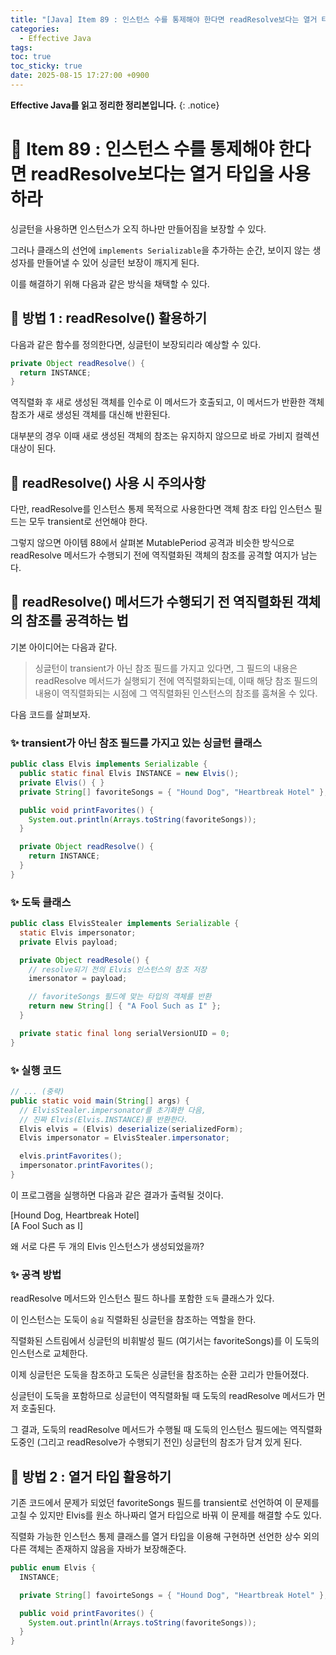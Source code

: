 ```yaml
---
title: "[Java] Item 89 : 인스턴스 수를 통제해야 한다면 readResolve보다는 열거 타입을 사용하라"
categories:
  - Effective Java
tags:
toc: true
toc_sticky: true
date: 2025-08-15 17:27:00 +0900
---
```


<strong>Effective Java를 읽고 정리한 정리본입니다.</strong>
{: .notice}

# 📌 Item 89 : 인스턴스 수를 통제해야 한다면 readResolve보다는 열거 타입을 사용하라

싱글턴을 사용하면 인스턴스가 오직 하나만 만들어짐을 보장할 수 있다.

그러나 클래스의 선언에 `implements Serializable`을 추가하는 순간, 보이지 않는 생성자를 만들어낼 수 있어 싱글턴 보장이 깨지게 된다.

이를 해결하기 위해 다음과 같은 방식을 채택할 수 있다.

## 🫧 방법 1 : readResolve() 활용하기

다음과 같은 함수를 정의한다면, 싱글턴이 보장되리라 예상할 수 있다.

```java
private Object readResolve() {
  return INSTANCE;
}
```

역직렬화 후 새로 생성된 객체를 인수로 이 메서드가 호출되고, 이 메서드가 반환한 객체 참조가 새로 생성된 객체를 대신해 반환된다.

대부분의 경우 이때 새로 생성된 객체의 참조는 유지하지 않으므로 바로 가비지 컬렉션 대상이 된다.

## 🫧 readResolve() 사용 시 주의사항

다만, readResolve를 인스턴스 통제 목적으로 사용한다면 객체 참조 타입 인스턴스 필드는 모두 transient로 선언해야 한다.

그렇지 않으면 아이템 88에서 살펴본 MutablePeriod 공격과 비슷한 방식으로 readResolve 메서드가 수행되기 전에 역직렬화된 객체의 참조를 공격할 여지가 남는다.

## 🫧 readResolve() 메서드가 수행되기 전 역직렬화된 객체의 참조를 공격하는 법

기본 아이디어는 다음과 같다.

> 싱글턴이 transient가 아닌 참조 필드를 가지고 있다면, 그 필드의 내용은 readResolve 메서드가 실행되기 전에 역직렬화되는데, 이때 해당 참조 필드의 내용이 역직렬화되는 시점에 그 역직렬화된 인스턴스의 참조를 훔쳐올 수 있다.

다음 코드를 살펴보자.


### ✨ transient가 아닌 참조 필드를 가지고 있는 싱글턴 클래스

```java
public class Elvis implements Serializable {
  public static final Elvis INSTANCE = new Elvis();
  private Elvis() { }
  private String[] favoriteSongs = { "Hound Dog", "Heartbreak Hotel" };

  public void printFavorites() {
    System.out.println(Arrays.toString(favoriteSongs));
  }

  private Object readResolve() {
    return INSTANCE;
  }
}
```


### ✨ 도둑 클래스

```java
public class ElvisStealer implements Serializable {
  static Elvis impersonator;
  private Elvis payload;

  private Object readResole() {
    // resolve되기 전의 Elvis 인스턴스의 참조 저장
    imersonator = payload;

    // favoriteSongs 필드에 맞는 타입의 객체를 반환
    return new String[] { "A Fool Such as I" };
  }

  private static final long serialVersionUID = 0;
}
```

### ✨ 실행 코드
```java
// ... (중략)
public static void main(String[] args) {
  // ElvisStealer.impersonator를 초기화한 다음,
  // 진짜 Elvis(Elvis.INSTANCE)를 반환한다.
  Elvis elvis = (Elvis) deserialize(serializedForm);
  Elvis impersonator = ElvisStealer.impersonator;

  elvis.printFavorites();
  impersonator.printFavorites();
}
```

이 프로그램을 실행하면 다음과 같은 결과가 출력될 것이다.

[Hound Dog, Heartbreak Hotel]
<br/>[A Fool Such as I]

왜 서로 다른 두 개의 Elvis 인스턴스가 생성되었을까?

### ✨ 공격 방법

readResolve 메서드와 인스턴스 필드 하나를 포함한 `도둑` 클래스가 있다.

이 인스턴스는 도둑이 `숨길` 직렬화된 싱글턴을 참조하는 역할을 한다.

직렬화된 스트림에서 싱글턴의 비휘발성 필드 (여기서는 favoriteSongs)를 이 도둑의 인스턴스로 교체한다.

이제 싱글턴은 도둑을 참조하고 도둑은 싱글턴을 참조하는 순환 고리가 만들어졌다.

싱글턴이 도둑을 포함하므로 싱글턴이 역직렬화될 때 도둑의 readResolve 메서드가 먼저 호출된다.

그 결과, 도둑의 readResolve 메서드가 수행될 때 도둑의 인스턴스 필드에는 역직렬화 도중인 (그리고 readResolve가 수행되기 전인) 싱글턴의 참조가 담겨 있게 된다.

## 🫧 방법 2 : 열거 타입 활용하기

기존 코드에서 문제가 되었던 favoriteSongs 필드를 transient로 선언하여 이 문제를 고칠 수 있지만 Elvis를 원소 하나짜리 열거 타입으로 바꿔 이 문제를 해결할 수도 있다.

직렬화 가능한 인스턴스 통제 클래스를 열거 타입을 이용해 구현하면 선언한 상수 외의 다른 객체는 존재하지 않음을 자바가 보장해준다.

```java
public enum Elvis {
  INSTANCE;

  private String[] favoirteSongs = { "Hound Dog", "Heartbreak Hotel" };

  public void printFavorites() {
    System.out.println(Arrays.toString(favoriteSongs));
  }
}
```